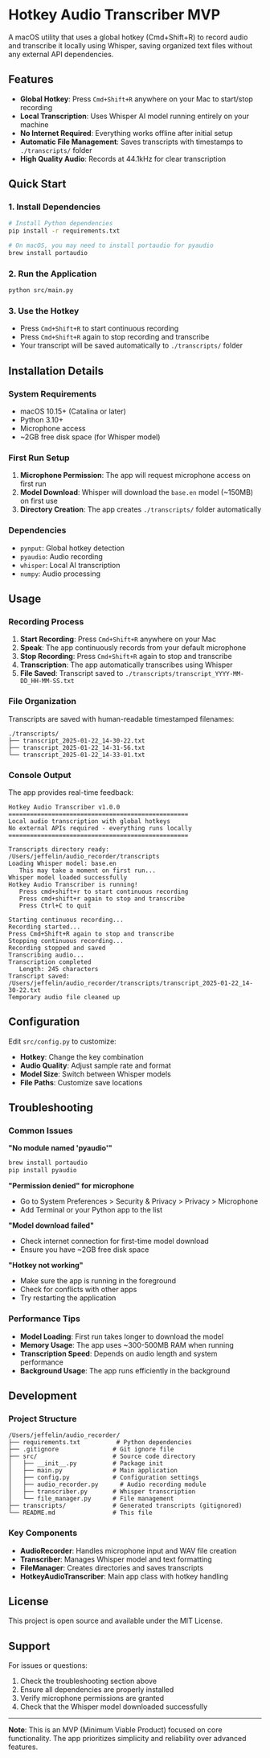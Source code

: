 # Hotkey Audio Transcriber MVP

A macOS utility that uses a global hotkey (Cmd+Shift+R) to record audio and transcribe it locally using Whisper, saving organized text files without any external API dependencies.

## Features

- **Global Hotkey**: Press `Cmd+Shift+R` anywhere on your Mac to start/stop recording
- **Local Transcription**: Uses Whisper AI model running entirely on your machine
- **No Internet Required**: Everything works offline after initial setup
- **Automatic File Management**: Saves transcripts with timestamps to `./transcripts/` folder
- **High Quality Audio**: Records at 44.1kHz for clear transcription

## Quick Start

### 1. Install Dependencies

```bash
# Install Python dependencies
pip install -r requirements.txt

# On macOS, you may need to install portaudio for pyaudio
brew install portaudio
```

### 2. Run the Application

```bash
python src/main.py
```

### 3. Use the Hotkey

- Press `Cmd+Shift+R` to start continuous recording
- Press `Cmd+Shift+R` again to stop recording and transcribe
- Your transcript will be saved automatically to `./transcripts/` folder

## Installation Details

### System Requirements

- macOS 10.15+ (Catalina or later)
- Python 3.10+
- Microphone access
- ~2GB free disk space (for Whisper model)

### First Run Setup

1. **Microphone Permission**: The app will request microphone access on first run
2. **Model Download**: Whisper will download the `base.en` model (~150MB) on first use
3. **Directory Creation**: The app creates `./transcripts/` folder automatically

### Dependencies

- `pynput`: Global hotkey detection
- `pyaudio`: Audio recording
- `whisper`: Local AI transcription
- `numpy`: Audio processing

## Usage

### Recording Process

1. **Start Recording**: Press `Cmd+Shift+R` anywhere on your Mac
2. **Speak**: The app continuously records from your default microphone
3. **Stop Recording**: Press `Cmd+Shift+R` again to stop and transcribe
4. **Transcription**: The app automatically transcribes using Whisper
5. **File Saved**: Transcript saved to `./transcripts/transcript_YYYY-MM-DD_HH-MM-SS.txt`

### File Organization

Transcripts are saved with human-readable timestamped filenames:
```
./transcripts/
├── transcript_2025-01-22_14-30-22.txt
├── transcript_2025-01-22_14-31-56.txt
└── transcript_2025-01-22_14-33-01.txt
```

### Console Output

The app provides real-time feedback:
```
Hotkey Audio Transcriber v1.0.0
==================================================
Local audio transcription with global hotkeys
No external APIs required - everything runs locally
==================================================

Transcripts directory ready: /Users/jeffelin/audio_recorder/transcripts
Loading Whisper model: base.en
   This may take a moment on first run...
Whisper model loaded successfully
Hotkey Audio Transcriber is running!
   Press cmd+shift+r to start continuous recording
   Press cmd+shift+r again to stop and transcribe
   Press Ctrl+C to quit

Starting continuous recording...
Recording started...
Press Cmd+Shift+R again to stop and transcribe
Stopping continuous recording...
Recording stopped and saved
Transcribing audio...
Transcription completed
   Length: 245 characters
Transcript saved: /Users/jeffelin/audio_recorder/transcripts/transcript_2025-01-22_14-30-22.txt
Temporary audio file cleaned up
```

## Configuration

Edit `src/config.py` to customize:

- **Hotkey**: Change the key combination
- **Audio Quality**: Adjust sample rate and format
- **Model Size**: Switch between Whisper models
- **File Paths**: Customize save locations

## Troubleshooting

### Common Issues

**"No module named 'pyaudio'"**
```bash
brew install portaudio
pip install pyaudio
```

**"Permission denied" for microphone**
- Go to System Preferences > Security & Privacy > Privacy > Microphone
- Add Terminal or your Python app to the list

**"Model download failed"**
- Check internet connection for first-time model download
- Ensure you have ~2GB free disk space

**"Hotkey not working"**
- Make sure the app is running in the foreground
- Check for conflicts with other apps
- Try restarting the application

### Performance Tips

- **Model Loading**: First run takes longer to download the model
- **Memory Usage**: The app uses ~300-500MB RAM when running
- **Transcription Speed**: Depends on audio length and system performance
- **Background Usage**: The app runs efficiently in the background

## Development

### Project Structure

```
/Users/jeffelin/audio_recorder/
├── requirements.txt          # Python dependencies
├── .gitignore               # Git ignore file
├── src/                     # Source code directory
│   ├── __init__.py          # Package init
│   ├── main.py              # Main application
│   ├── config.py            # Configuration settings
│   ├── audio_recorder.py      # Audio recording module
│   ├── transcriber.py       # Whisper transcription
│   └── file_manager.py      # File management
├── transcripts/             # Generated transcripts (gitignored)
└── README.md                # This file
```

### Key Components

- **AudioRecorder**: Handles microphone input and WAV file creation
- **Transcriber**: Manages Whisper model and text formatting
- **FileManager**: Creates directories and saves transcripts
- **HotkeyAudioTranscriber**: Main app class with hotkey handling

## License

This project is open source and available under the MIT License.

## Support

For issues or questions:
1. Check the troubleshooting section above
2. Ensure all dependencies are properly installed
3. Verify microphone permissions are granted
4. Check that the Whisper model downloaded successfully

---

**Note**: This is an MVP (Minimum Viable Product) focused on core functionality. The app prioritizes simplicity and reliability over advanced features.